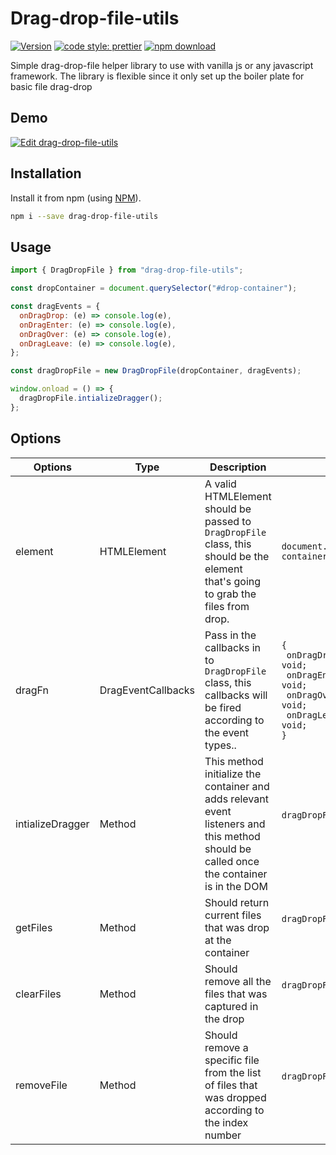 # Drag-drop-file-utils

[![Version](https://img.shields.io/npm/v/drag-drop-file-utils.svg)](https://www.npmjs.com/package/drag-drop-file-utils) [![code style: prettier](https://img.shields.io/badge/code_style-prettier-ff69b4.svg)](https://github.com/prettier/prettier) [![npm download][download-image]][download-url]

[download-image]: https://img.shields.io/npm/dm/drag-drop-file-utils.svg?style=flat-square
[download-url]: https://www.npmjs.com/package/drag-drop-file-utils

Simple drag-drop-file helper library to use with vanilla js or any javascript framework. The library is flexible since it only set up the boiler plate for basic file drag-drop

## Demo

[![Edit drag-drop-file-utils](https://codesandbox.io/static/img/play-codesandbox.svg)](https://codesandbox.io/s/quirky-liskov-vzvroi)

## Installation

Install it from npm (using [NPM](http://webpack.github.io/)).

```bash
npm i --save drag-drop-file-utils
```

## Usage

```js
import { DragDropFile } from "drag-drop-file-utils";

const dropContainer = document.querySelector("#drop-container");

const dragEvents = {
  onDragDrop: (e) => console.log(e),
  onDragEnter: (e) => console.log(e),
  onDragOver: (e) => console.log(e),
  onDragLeave: (e) => console.log(e),
};

const dragDropFile = new DragDropFile(dropContainer, dragEvents);

window.onload = () => {
  dragDropFile.intializeDragger();
};
```

## Options

<table>
  <thead>
    <tr>
      <th>Options</th>
      <th>Type</th>
      <th>Description</th>
      <th>Example</th>
    </tr>
  </thead>
  <tbody>
    <tr>
      <td>element</td>
      <td>HTMLElement</td>
      <td> A valid HTMLElement should be passed to <code>DragDropFile</code> class, this should be the element that's going to grab the files from drop.</td>
      <td><code>document.querySelector("#drop-container")<code></td>
    </tr>
    <tr>
      <td>dragFn</td>
      <td>DragEventCallbacks</td>
      <td>Pass in the callbacks in to <code>DragDropFile</code> class, this callbacks will be fired according to the event types..</td>
      <td>
        <code>{ </br></code>
        <code> onDragDrop?: (e: DragEvent) => void; </br></code>
        <code> onDragEnter?: (e: DragEvent) => void; </br></code>
        <code> onDragOver?: (e: DragEvent) => void; </br></code>
        <code> onDragLeave?: (e: DragEvent) => void; </br></code>
        <code>} </br></code>
      </td>
    </tr>
     <tr>
      <td>intializeDragger</td>
      <td>Method</td>
      <td> This method initialize the container and adds relevant event listeners and this method should be called once the container is in the DOM</td>
      <td>
        <code>dragDropFile.intializeDragger(); <br/><code>
      </td>
    </tr>
    <tr>
      <td>getFiles</td>
      <td>Method</td>
      <td>Should return current files that was drop at the container</td>
      <td>
        <code>dragDropFile.getFiles(); <br/><code>
      </td>
    </tr>
    <tr>
      <td>clearFiles</td>
      <td>Method</td>
      <td>Should remove all the files that was captured in the drop</td>
      <td>
        <code>dragDropFile.clearFiles(); <br/><code>
      </td>
    </tr>
    <tr>
      <td>removeFile</td>
      <td>Method</td>
      <td>Should remove a specific file from the list of files that was dropped according to the index number</td>
      <td>
        <code>dragDropFile.removeFile(0); <br/><code>
      </td>
    </tr>
  </tbody>
</table>
